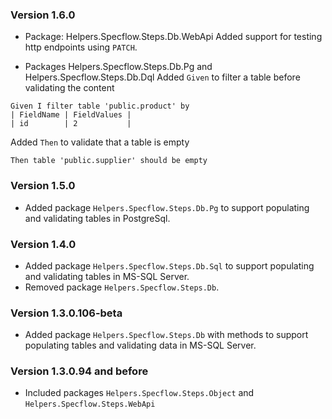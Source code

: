 ### Version 1.6.0
- Package: Helpers.Specflow.Steps.Db.WebApi
  Added support for testing http endpoints using `PATCH`.

- Packages Helpers.Specflow.Steps.Db.Pg and Helpers.Specflow.Steps.Db.Dql
  Added `Given` to filter a table before validating the content
```
Given I filter table 'public.product' by
| FieldName | FieldValues |
| id        | 2           |
```

  Added	`Then` to validate that a table is empty
```
Then table 'public.supplier' should be empty
```

### Version 1.5.0
- Added package `Helpers.Specflow.Steps.Db.Pg` to support populating and validating tables in PostgreSql.

### Version 1.4.0
- Added package `Helpers.Specflow.Steps.Db.Sql` to support populating and validating tables in MS-SQL Server.
- Removed package `Helpers.Specflow.Steps.Db`.

### Version 1.3.0.106-beta
- Added package `Helpers.Specflow.Steps.Db` with methods to support populating tables and validating data in MS-SQL Server.

### Version 1.3.0.94 and before
- Included packages `Helpers.Specflow.Steps.Object` and `Helpers.Specflow.Steps.WebApi`
